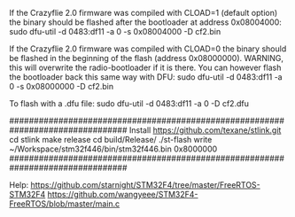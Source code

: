 If the Crazyflie 2.0 firmware was compiled with CLOAD=1 (default option) the binary should be flashed after the bootloader at address 0x08004000:
sudo dfu-util -d 0483:df11 -a 0 -s 0x08004000 -D cf2.bin

If the Crazyflie 2.0 firmware was compiled with CLOAD=0 the binary should be flashed in the beginning of the flash (address 0x08000000). WARNING, this will overwrite the radio-bootloader if it is there. You can however flash the bootloader back this same way with DFU:
sudo dfu-util -d 0483:df11 -a 0 -s 0x08000000 -D cf2.bin

To flash with a .dfu file:
sudo dfu-util -d 0483:df11 -a 0 -D cf2.dfu

################################################################################
Install https://github.com/texane/stlink.git
cd stlink
make release
cd build/Release/
./st-flash write ~/Workspace/stm32f446/bin/stm32f446.bin 0x8000000
################################################################################


Help:
https://github.com/starnight/STM32F4/tree/master/FreeRTOS-STM32F4
https://github.com/wangyeee/STM32F4-FreeRTOS/blob/master/main.c

